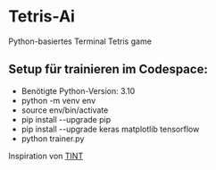 # Tetris-Ai

Python-basiertes Terminal Tetris game

## Setup für trainieren im Codespace:
- Benötigte Python-Version: 3.10
- python -m venv env
- source env/bin/activate
- pip install --upgrade pip
- pip install --upgrade keras matplotlib tensorflow
- python trainer.py


Inspiration von [TINT](https://github.com/DavidGriffith/tint)
